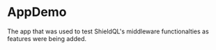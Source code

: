 # AppDemo

The app that was used to test ShieldQL's middleware functionalties as features were being added.
